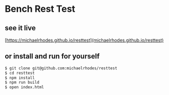 # Bench Rest Test

## see it live
[https://michaelrhodes.github.io/resttest](michaelrhodes.github.io/resttest)

## or install and run for yourself

```sh
$ git clone git@github.com:michaelrhodes/resttest
$ cd resttest
$ npm install
$ npm run build
$ open index.html
```
